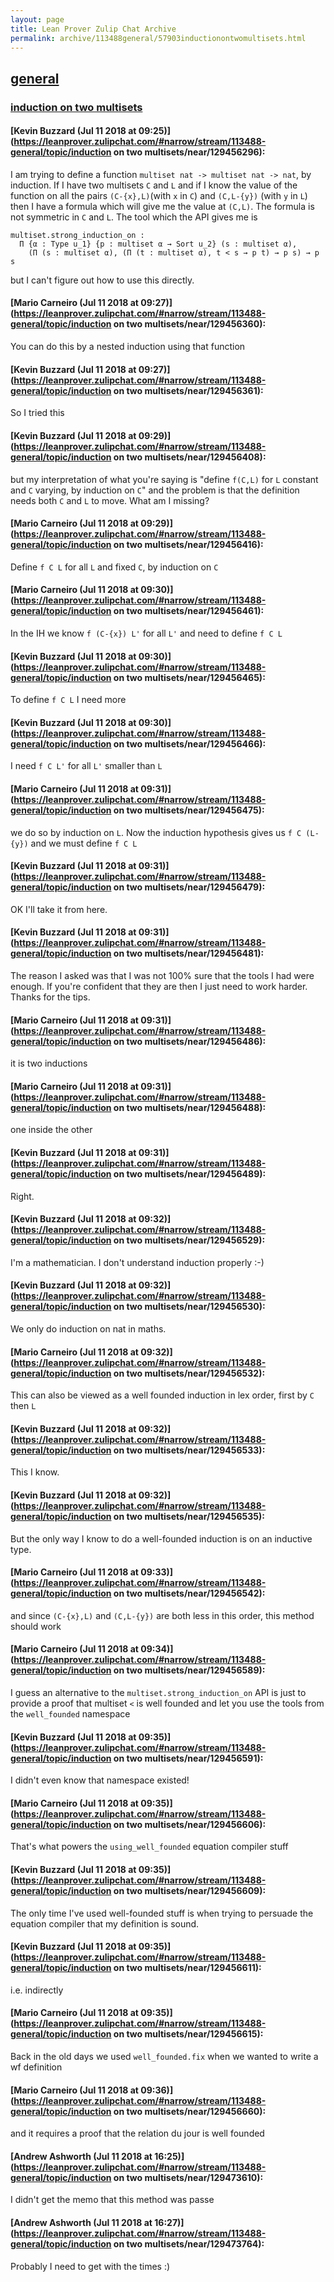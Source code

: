```yaml
---
layout: page
title: Lean Prover Zulip Chat Archive 
permalink: archive/113488general/57903inductionontwomultisets.html
---
```


## [general](index.html)
### [induction on two multisets](57903inductionontwomultisets.html)

#### [Kevin Buzzard (Jul 11 2018 at 09:25)](https://leanprover.zulipchat.com/#narrow/stream/113488-general/topic/induction on two multisets/near/129456296):
I am trying to define a function `multiset nat -> multiset nat -> nat`, by induction. If I have two multisets `C` and `L` and if I know the value of the function on all the pairs `(C-{x},L)`(with `x` in `C`)  and `(C,L-{y})` (with `y` in `L`) then I have a formula which will give me the value at `(C,L)`. The formula is not symmetric in `C` and `L`. The tool which the API gives me is

```
multiset.strong_induction_on :
  Π {α : Type u_1} {p : multiset α → Sort u_2} (s : multiset α),
    (Π (s : multiset α), (Π (t : multiset α), t < s → p t) → p s) → p s
```

but I can't figure out how to use this directly.

#### [Mario Carneiro (Jul 11 2018 at 09:27)](https://leanprover.zulipchat.com/#narrow/stream/113488-general/topic/induction on two multisets/near/129456360):
You can do this by a nested induction using that function

#### [Kevin Buzzard (Jul 11 2018 at 09:27)](https://leanprover.zulipchat.com/#narrow/stream/113488-general/topic/induction on two multisets/near/129456361):
So I tried this

#### [Kevin Buzzard (Jul 11 2018 at 09:29)](https://leanprover.zulipchat.com/#narrow/stream/113488-general/topic/induction on two multisets/near/129456408):
but my interpretation of what you're saying is "define `f(C,L)` for `L` constant and `C` varying, by induction on `C`" and the problem is that the definition needs both `C` and `L` to move. What am I missing?

#### [Mario Carneiro (Jul 11 2018 at 09:29)](https://leanprover.zulipchat.com/#narrow/stream/113488-general/topic/induction on two multisets/near/129456416):
Define `f C L` for all `L` and fixed `C`, by induction on `C`

#### [Mario Carneiro (Jul 11 2018 at 09:30)](https://leanprover.zulipchat.com/#narrow/stream/113488-general/topic/induction on two multisets/near/129456461):
In the IH we know `f (C-{x}) L'` for all `L'` and need to define `f C L`

#### [Kevin Buzzard (Jul 11 2018 at 09:30)](https://leanprover.zulipchat.com/#narrow/stream/113488-general/topic/induction on two multisets/near/129456465):
To define `f C L` I need more

#### [Kevin Buzzard (Jul 11 2018 at 09:30)](https://leanprover.zulipchat.com/#narrow/stream/113488-general/topic/induction on two multisets/near/129456466):
I need `f C L'` for all `L'` smaller than `L`

#### [Mario Carneiro (Jul 11 2018 at 09:31)](https://leanprover.zulipchat.com/#narrow/stream/113488-general/topic/induction on two multisets/near/129456475):
we do so by induction on `L`. Now the induction hypothesis gives us `f C (L-{y})` and we must define `f C L`

#### [Kevin Buzzard (Jul 11 2018 at 09:31)](https://leanprover.zulipchat.com/#narrow/stream/113488-general/topic/induction on two multisets/near/129456479):
OK I'll take it from here.

#### [Kevin Buzzard (Jul 11 2018 at 09:31)](https://leanprover.zulipchat.com/#narrow/stream/113488-general/topic/induction on two multisets/near/129456481):
The reason I asked was that I was not 100% sure that the tools I had were enough. If you're confident that they are then I just need to work harder. Thanks for the tips.

#### [Mario Carneiro (Jul 11 2018 at 09:31)](https://leanprover.zulipchat.com/#narrow/stream/113488-general/topic/induction on two multisets/near/129456486):
it is two inductions

#### [Mario Carneiro (Jul 11 2018 at 09:31)](https://leanprover.zulipchat.com/#narrow/stream/113488-general/topic/induction on two multisets/near/129456488):
one inside the other

#### [Kevin Buzzard (Jul 11 2018 at 09:31)](https://leanprover.zulipchat.com/#narrow/stream/113488-general/topic/induction on two multisets/near/129456489):
Right.

#### [Kevin Buzzard (Jul 11 2018 at 09:32)](https://leanprover.zulipchat.com/#narrow/stream/113488-general/topic/induction on two multisets/near/129456529):
I'm a mathematician. I don't understand induction properly :-)

#### [Kevin Buzzard (Jul 11 2018 at 09:32)](https://leanprover.zulipchat.com/#narrow/stream/113488-general/topic/induction on two multisets/near/129456530):
We only do induction on nat in maths.

#### [Mario Carneiro (Jul 11 2018 at 09:32)](https://leanprover.zulipchat.com/#narrow/stream/113488-general/topic/induction on two multisets/near/129456532):
This can also be viewed as a well founded induction in lex order, first by `C` then `L`

#### [Kevin Buzzard (Jul 11 2018 at 09:32)](https://leanprover.zulipchat.com/#narrow/stream/113488-general/topic/induction on two multisets/near/129456533):
This I know.

#### [Kevin Buzzard (Jul 11 2018 at 09:32)](https://leanprover.zulipchat.com/#narrow/stream/113488-general/topic/induction on two multisets/near/129456535):
But the only way I know to do a well-founded induction is on an inductive type.

#### [Mario Carneiro (Jul 11 2018 at 09:33)](https://leanprover.zulipchat.com/#narrow/stream/113488-general/topic/induction on two multisets/near/129456542):
and since `(C-{x},L)` and `(C,L-{y})` are both less in this order, this method should work

#### [Mario Carneiro (Jul 11 2018 at 09:34)](https://leanprover.zulipchat.com/#narrow/stream/113488-general/topic/induction on two multisets/near/129456589):
I guess an alternative to the `multiset.strong_induction_on` API is just to provide a proof that multiset `<` is well founded and let you use the tools from the `well_founded` namespace

#### [Kevin Buzzard (Jul 11 2018 at 09:35)](https://leanprover.zulipchat.com/#narrow/stream/113488-general/topic/induction on two multisets/near/129456591):
I didn't even know that namespace existed!

#### [Mario Carneiro (Jul 11 2018 at 09:35)](https://leanprover.zulipchat.com/#narrow/stream/113488-general/topic/induction on two multisets/near/129456606):
That's what powers the `using_well_founded` equation compiler stuff

#### [Kevin Buzzard (Jul 11 2018 at 09:35)](https://leanprover.zulipchat.com/#narrow/stream/113488-general/topic/induction on two multisets/near/129456609):
The only time I've used well-founded stuff is when trying to persuade the equation compiler that my definition is sound.

#### [Kevin Buzzard (Jul 11 2018 at 09:35)](https://leanprover.zulipchat.com/#narrow/stream/113488-general/topic/induction on two multisets/near/129456611):
i.e. indirectly

#### [Mario Carneiro (Jul 11 2018 at 09:35)](https://leanprover.zulipchat.com/#narrow/stream/113488-general/topic/induction on two multisets/near/129456615):
Back in the old days we used `well_founded.fix` when we wanted to write a wf definition

#### [Mario Carneiro (Jul 11 2018 at 09:36)](https://leanprover.zulipchat.com/#narrow/stream/113488-general/topic/induction on two multisets/near/129456660):
and it requires a proof that the relation du jour is well founded

#### [Andrew Ashworth (Jul 11 2018 at 16:25)](https://leanprover.zulipchat.com/#narrow/stream/113488-general/topic/induction on two multisets/near/129473610):
I didn't get the memo that this method was passe

#### [Andrew Ashworth (Jul 11 2018 at 16:27)](https://leanprover.zulipchat.com/#narrow/stream/113488-general/topic/induction on two multisets/near/129473764):
Probably I need to get with the times :)

